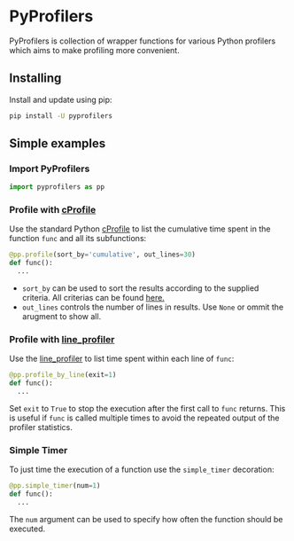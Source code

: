 # PyProfilers
PyProfilers is collection of wrapper functions for various Python profilers which aims to make profiling more convenient.

## Installing
Install and update using pip:

```sh
pip install -U pyprofilers
```

## Simple examples

### Import PyProfilers
```python
import pyprofilers as pp
```


### Profile with [cProfile](https://docs.python.org/3/library/profile.html#module-cProfile)
Use the standard Python [cProfile](https://docs.python.org/3/library/profile.html#module-cProfile) to list
the cumulative time spent in the function `func` and all its subfunctions:

```python
@pp.profile(sort_by='cumulative', out_lines=30)
def func():
  ...
```

- `sort_by` can be used to sort the results according to the supplied criteria. All criterias can be found [here.](https://docs.python.org/2/library/profile.html#pstats.Stats.sort_stats)
- `out_lines` controls the number of lines in results. Use `None` or ommit the arugment to show all.

### Profile with [line_profiler](https://github.com/pyutils/line_profiler)

Use the [line_profiler](https://github.com/pyutils/line_profiler) to list time spent within each line of `func`:

```python
@pp.profile_by_line(exit=1)
def func():
  ...
```

Set `exit` to `True` to stop the execution after the first call to `func` returns. This is useful if `func` is called multiple times to
avoid the repeated output of the profiler statistics.

### Simple Timer
To just time the execution of a function use the `simple_timer` decoration:

```python
@pp.simple_timer(num=1)
def func():
  ...
```

The `num` argument can be used to specify how often the function should be executed.
